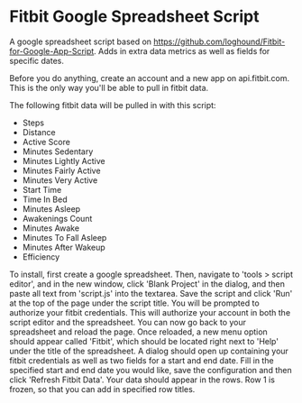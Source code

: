 Fitbit Google Spreadsheet Script
=======================

A google spreadsheet script based on https://github.com/loghound/Fitbit-for-Google-App-Script. Adds in extra data metrics as well as fields for specific dates.

Before you do anything, create an account and a new app on api.fitbit.com. This is the only way you'll be able to pull in fitbit data.

The following fitbit data will be pulled in with this script:
- Steps
- Distance
- Active Score
- Minutes Sedentary
- Minutes Lightly Active
- Minutes Fairly Active
- Minutes Very Active
- Start Time
- Time In Bed
- Minutes Asleep
- Awakenings Count
- Minutes Awake
- Minutes To Fall Asleep
- Minutes After Wakeup
- Efficiency

To install, first create a google spreadsheet. Then, navigate to 'tools > script editor', and in the new window, click 'Blank Project' in the dialog, and then paste all text from 'script.js' into the textarea. Save the script and click 'Run' at the top of the page under the script title. You will be prompted to authorize your fitbit credentials. This will authorize your account in both the script editor and the spreadsheet. You can now go back to your spreadsheet and reload the page. Once reloaded, a new menu option should appear called 'Fitbit', which should be located right next to 'Help' under the title of the spreadsheet. A dialog should open up containing your fitbit credentials as well as two fields for a start and end date. Fill in the specified start and end date you would like, save the configuration and then click 'Refresh Fitbit Data'. Your data should appear in the rows. Row 1 is frozen, so that you can add in specified row titles.  
